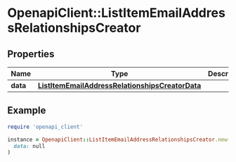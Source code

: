 # OpenapiClient::ListItemEmailAddressRelationshipsCreator

## Properties

| Name | Type | Description | Notes |
| ---- | ---- | ----------- | ----- |
| **data** | [**ListItemEmailAddressRelationshipsCreatorData**](ListItemEmailAddressRelationshipsCreatorData.md) |  | [optional] |

## Example

```ruby
require 'openapi_client'

instance = OpenapiClient::ListItemEmailAddressRelationshipsCreator.new(
  data: null
)
```

